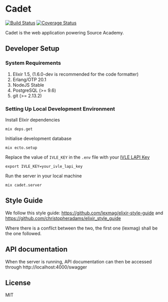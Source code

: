 # Cadet

[![Build Status](https://travis-ci.org/source-academy/cadet.svg?branch=master)](https://travis-ci.org/source-academy/cadet)
[![Coverage Status](https://coveralls.io/repos/github/source-academy/cadet/badge.svg?branch=master)](https://coveralls.io/github/source-academy/cadet?branch=master)

Cadet is the web application powering Source Academy.

## Developer Setup

### System Requirements

1. Elixir 1.5, (1.6.0-dev is recommended for the code formatter)
2. Erlang/OTP 20.1
3. NodeJS Stable
4. PostgreSQL (>= 9.6)
5. git (>= 2.13.2)

### Setting Up Local Development Environment

Install Elixir dependencies

    mix deps.get

Initialise development database

    mix ecto.setup

Replace the value of `IVLE_KEY` in the `.env` file with your [IVLE LAPI Key
](https://ivle.nus.edu.sg/LAPI/default.aspx)

    export IVLE_KEY=your_ivle_lapi_key

Run the server in your local machine

    mix cadet.server


## Style Guide

We follow this style guide: https://github.com/lexmag/elixir-style-guide and https://github.com/christopheradams/elixir_style_guide

Where there is a conflict between the two, the first one (lexmag) shall be the one followed.

## API documentation

When the server is running, API documentation can then be accessed through http://localhost:4000/swagger

## License

MIT
